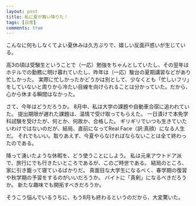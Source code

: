 ```yaml
---
layout: post
title: 私に夏が舞い降りた！
tags: [日常]
comments: true
---
```

こんなに何もしなくてよい夏休みは久方ぶりで、嬉しい反面戸惑いが生じている。

高3の頃は受験生ということで（一応）勉強をちゃんとしていたし、その翌年はホテルでの勤務に明け暮れていたし、昨年は（一応）駿台の夏期講習などがあり忙しかった。
実際に忙しかったかどうかは別として、少なくとも「忙しいフリ」をしていないと周りから冷たい目線を向けられることは分かっていた。だから、心から休まる瞬間はなかった。

さて、今年はどうだろうか。
8月中、私は大学の課題や自動車合宿に追われていた。
提出期限が遅れた課題は、温情で受け取ってもらえた。
一日漬けで本免学科試験を受けたが、何とか、何故か、合格した。
ギリギリでいつも生きていたいわけではないのだが、結局、直前になってReal Face（訳:真顔）になる人生だ。
それでもいい。取りあえず、今夏やらなければならないことは全て終わったのである。

降って湧いたような休暇を、どう使うことにしよう。
私は元来アウトドア派で、旅行にでも行きたいところであるが、このご時世である。
結局のところ、家に引き籠って寝ているばかりだ。
真面目な大学生になるべく、春学期の復習や秋学期の予習をするのがいいだろうか。
バイトに「真剣」になるべきだろうか。
新たな趣味でも開拓すべきだろうか。

そうこう悩んでいるうちに、もう8月も終わるというのだから、大変驚いた。
